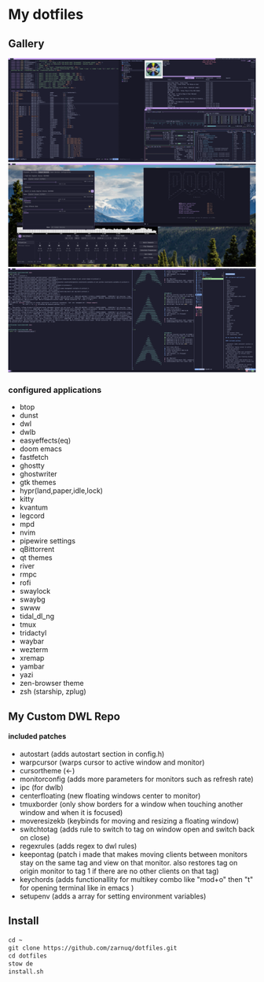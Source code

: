 # My dotfiles

## Gallery

![Alt text](./screenshots/rice1.png)
![Alt text](./screenshots/rice2.png)
![Alt text](./screenshots/rice3.png)

### configured applications

- btop
- dunst
- dwl
- dwlb
- easyeffects(eq)
- doom emacs
- fastfetch
- ghostty
- ghostwriter
- gtk themes
- hypr(land,paper,idle,lock)
- kitty
- kvantum
- legcord
- mpd
- nvim
- pipewire settings
- qBittorrent
- qt themes
- river
- rmpc
- rofi
- swaylock
- swaybg
- swww
- tidal_dl_ng
- tmux
- tridactyl
- waybar
- wezterm
- xremap
- yambar
- yazi
- zen-browser theme
- zsh (starship, zplug)


## My Custom DWL Repo

#### included patches

- autostart (adds autostart section in config.h)
- warpcursor (warps cursor to active window and monitor)
- cursortheme (<-)
- monitorconfig (adds more parameters for monitors such as refresh rate)
- ipc (for dwlb)
- centerfloating (new floating windows center to monitor)
- tmuxborder (only show borders for a window when touching another window and when it is focused)
- moveresizekb (keybinds for moving and resizing a floating window)
- switchtotag (adds rule to switch to tag on window open and switch back on close)
- regexrules (adds regex to dwl rules)
- keepontag (patch i made that makes moving clients between monitors stay on the same tag and view on that monitor. also restores tag on origin monitor to tag 1 if there are no other clients on that tag)
- keychords (adds functionallity for multikey combo like "mod+o" then "t" for opening terminal like in emacs )
- setupenv (adds a array for setting environment variables)

## Install

```
cd ~
git clone https://github.com/zarnuq/dotfiles.git
cd dotfiles
stow de
install.sh
```
